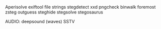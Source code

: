 Aperisolve
exiftool
file
strings
stegdetect
xxd
pngcheck
binwalk
foremost
zsteg
outguess
steghide
stegsolve
stegosaurus

AUDIO:
deepsound (waves)
SSTV